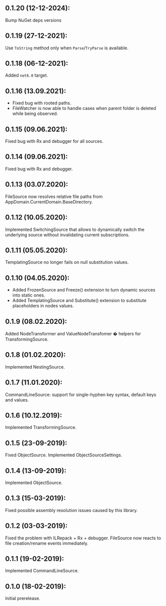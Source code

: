 ## 0.1.20 (12-12-2024): 

Bump NuGet deps versions

## 0.1.19 (27-12-2021):

Use `ToString` method only when `Parse`/`TryParse` is available.

## 0.1.18 (06-12-2021):

Added `net6.0` target.

## 0.1.16 (13.09.2021):

- Fixed bug with rooted paths.
- FileWatcher is now able to handle cases when parent folder is deleted while being observed.

## 0.1.15 (09.06.2021):

Fixed bug with Rx and debugger for all sources.

## 0.1.14 (09.06.2021):

Fixed bug with Rx and debugger.

## 0.1.13 (03.07.2020):

FileSource now resolves relative file paths from AppDomain.CurrentDomain.BaseDirectory.

## 0.1.12 (10.05.2020):

Implemented SwitchingSource that allows to dynamically switch the underlying source without invalidating current subscriptions.

## 0.1.11 (05.05.2020):

TemplatingSource no longer fails on null substitution values.

## 0.1.10 (04.05.2020):

- Added FrozenSource and Freeze() extension to turn dynamic sources into static ones.
- Added TemplatingSource and Substitute() extension to substitute placeholders in nodes values.

## 0.1.9 (08.02.2020):

Added NodeTransformer and ValueNodeTransfomer � helpers for TransformingSource.

## 0.1.8 (01.02.2020):

Implemented NestingSource.

## 0.1.7 (11.01.2020):

CommandLineSource: support for single-hyphen key syntax, default keys and values.

## 0.1.6 (10.12.2019):

Implemented TransformingSource.

## 0.1.5 (23-09-2019):

Fixed ObjectSource.
Implemented ObjectSourceSettings.

## 0.1.4 (13-09-2019):

Implemented ObjectSource.

## 0.1.3 (15-03-2019):

Fixed possible assembly resolution issues caused by this library.

## 0.1.2 (03-03-2019): 

Fixed the problem with ILRepack + Rx + debugger.
FileSource now reacts to file creation/rename events immediately.

## 0.1.1 (19-02-2019): 

Implemented CommandLineSource.

## 0.1.0 (18-02-2019): 

Initial prerelease.